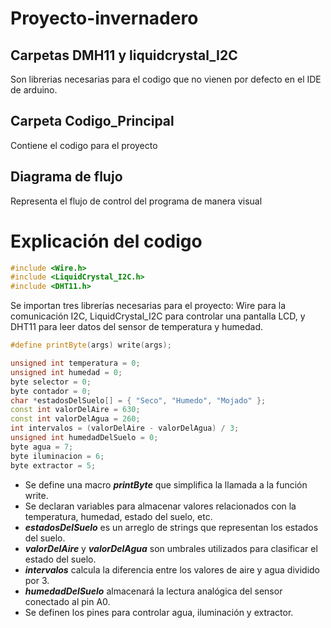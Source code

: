 # Proyecto-invernadero
## Carpetas DMH11 y liquidcrystal_I2C
Son librerias necesarias para el codigo que no vienen por defecto en el IDE de arduino.
## Carpeta Codigo_Principal
Contiene el codigo para el proyecto
## Diagrama de flujo
Representa el flujo de control del programa de manera visual 
# Explicación del codigo
``` cpp
#include <Wire.h>
#include <LiquidCrystal_I2C.h>
#include <DHT11.h>
```
Se importan tres librerías necesarias para el proyecto: Wire para la comunicación I2C, LiquidCrystal_I2C para controlar una pantalla LCD, y DHT11 para leer datos del sensor de temperatura y humedad.
``` cpp
#define printByte(args) write(args);

unsigned int temperatura = 0;
unsigned int humedad = 0;
byte selector = 0;
byte contador = 0;
char *estadosDelSuelo[] = { "Seco", "Humedo", "Mojado" };
const int valorDelAire = 630;
const int valorDelAgua = 260;
int intervalos = (valorDelAire - valorDelAgua) / 3;
unsigned int humedadDelSuelo = 0;
byte agua = 7;
byte iluminacion = 6;
byte extractor = 5;
```
* Se define una macro ***printByte*** que simplifica la llamada a la función write.
* Se declaran variables para almacenar valores relacionados con la temperatura, humedad, estado del suelo, etc.
* ***estadosDelSuelo*** es un arreglo de strings que representan los estados del suelo.
* ***valorDelAire*** y ***valorDelAgua*** son umbrales utilizados para clasificar el estado del suelo.
* ***intervalos*** calcula la diferencia entre los valores de aire y agua dividido por 3.
* ***humedadDelSuelo*** almacenará la lectura analógica del sensor conectado al pin A0.
* Se definen los pines para controlar agua, iluminación y extractor.

